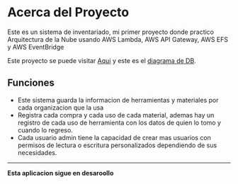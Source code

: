 # Acerca del Proyecto
Este es un sistema de inventariado, mi primer proyecto donde practico Arquitectura de la Nube usando AWS Lambda, AWS API Gateway, AWS EFS y AWS EventBridge 

Este proyecto se puede visitar [Aqui](https://n2ldpgukii.execute-api.us-east-1.amazonaws.com/dev/orgs/all/) y este es el [diagrama de DB](https://app.diagrams.net/?src=about#G1OYHE643_CDnLtYGQyZxUp3rAW7f0Tm03).

## Funciones
 - Este sistema guarda la informacion de herramientas y materiales por cada organizacion que la usa
 - Registra cada compra y cada uso de cada material, ademas hay un registro de cada uso de herramienta con los datos de quien lo tomo y cuando lo regreso.
 - Cada usuario admin tiene la capacidad de crear mas usuarios con permisos de lectura o escritura personalizados dependiendo de sus necesidades.
---
**Esta aplicacion sigue en desaroollo**
